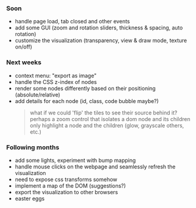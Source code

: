 ### Soon
* handle page load, tab closed and other events
* add some GUI (zoom and rotation sliders, thickness & spacing, auto rotation)
* customize the visualization (transparency, view & draw mode, texture on/off)

### Next weeks
* context menu: "export as image"
* handle the CSS z-index of nodes
* render some nodes differently based on their positioning (absolute/relative)
* add details for each node (id, class, code bubble maybe?)
    > what if we could 'flip' the tiles to see their source behind it?
    > perhaps a zoom control that isolates a dom node and its children only
    > highlight a node and the children (glow, grayscale others, etc.)

### Following months
* add some lights, experiment with bump mapping
* handle mouse clicks on the webpage and seamlessly refresh the visualization
* need to expose css transforms somehow 
* implement a map of the DOM (suggestions?)
* export the visualization to other browsers
* easter eggs